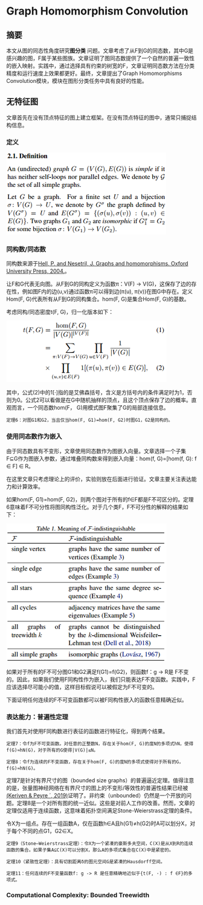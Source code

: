 # Graph Homomorphism Convolution
## 摘要
本文从图的同态性角度研究**图分类** 问题。文章考虑了从F到G的同态数，其中G是感兴趣的图，F属于某些图族。文章证明了图同态数提供了一个自然的普遍一致性的嵌入映射。实践中，通过选择具有约束的树宽的F，文章证明同态数方法在分类精度和运行速度上效果都更好。最终，文章提出了Graph Homomorphisms Convolution模块，模块在图形分类任务中具有良好的性能。

## 无特征图
文章首先在没有顶点特征的图上建立框架。在没有顶点特征的图中，通常只捕捉结构信息。

### 定义
![](img/Graph_Homomorphism_Convolution/2.1_definition.png)

### 同构数/同态数
同构数来源于[Hell, P. and Nesetril, J. Graphs and homomorphisms. Oxford University Press, 2004.](http://lib-phds1.weizmann.ac.il/vufind/Record/000094849)。

让F和G代表无向图。从F到G的同构定义为函数π：V(F) -> V(G)，这保存了边的存在性，例如图F内的边(u,v)通过函数π可以得到边(π(u), π(v))在图G中存在。定义Hom(F, G)代表所有从F到G的同构集合。hom(F, G)是集合Hom(F, G)的基数。

考虑同构/同态密度t(F, G)，归一化版本如下：

![](img/Graph_Homomorphism_Convolution/formula_1.png)

其中，公式(2)中的1[·]指的是艾佛森括号，含义是方括号内的条件满足时为1，否则为0。公式2可以看做是在G中随机抽样的顶点，且这个顶点保存了边的概率。直观而言，一个同态数hom(F， G)用模式图F聚集了G的局部连接信息。

```
定理6：对图G1和G2，当且仅当hom(F, G1)=hom(F, G2)时图G1，G2是同构的。
```

### 使用同态数作为嵌入
由于同态数具有不变形，文章使用同态数作为图嵌入向量。文章选择一个子集F⊆G作为图嵌入参数，通过堆叠同构数来得到嵌入向量：hom(f, G)=[hom(f, G): f ∈ F] ∈ R。

在这里文章只考虑理论上的评价，实验则放在后面进行验证。文章主要关注表达能力和计算效率。

如果hom(F, G1)=hom(F, G2)，则两个图对于所有的f∈F都是F不可区分的。定理6意味着F不可分性将图同构性泛化。对于几个类F，F不可分性的解释的结果如下：

![](img/Graph_Homomorphism_Convolution/table_1.png)

如果对于所有的F不可分图G1和G2满足f(G1)=f(G2)，则函数f：g -> R是 F不变的。因此，如果我们使用F同构性作为嵌入，我们只能表达F不变函数。实践中，F应该选择尽可能小的值，这样目标假说可以被假定为F不可变的。

下面证明任何连续的F不可变函数都可以被F同构性嵌入的函数任意精确近似。

### 表达能力：普遍性定理
我们首先对使用F同构数进行表征的函数进行特征化，得到两个结果。

```
定理7：令f为F不可变函数。对任意的正整数N，存在关于hom(F, G)的度N的多项式hN，使得f(G)≈hN(G)，对于所有的G使得|V(G)|≤N。
```

```
定理8：令f为连续的F不变函数，存在关于hom(F, G)的度N的多项式使得对于所有的G，f(G)≈hN(G)。
```

定理7是针对有界尺寸的图（bounded size graphs）的普遍逼近定理。值得注意的是，张量图神经网络在有界尺寸的图上的不变形/等效性的普遍性结果已经被[(Keriven & Peyre ´, 2019)](https://www.baidu.com/link?url=R_fbdgVVRmjJ5uleA1Tx2umxJ7kqUh2jH_nAUC2AgNuqOOCoQoOo4CW-pXdxU76P&wd=&eqid=ea77eda3000ea591000000065ec542a7)证明了。非约束（unbounded）仍然是一个开放的问题。定理8是一个对所有图的统一近似。这些是对前人工作的改善。然而，文章的定理仅适用于连续函数，这意味着拓扑空间满足Stone-Weierstrass定理的条件。

令X为一组点。存在一组函数A，仅在函数h∈A且h(G1)≠h(G2)时A可以划分X，对于每个不同的点G1，G2∈X。

```
定理9（Stone–Weierstrass定理）：令X为一个紧凑的豪斯多夫空间，C(X)是从X到R的连续函数的集合。如果子集A⊆C(X)可以分割X，那么A的多项式集合在C(X)中是紧密的。
```

```
定理10（紧致性定理）：具有切割距离δ的图元空间G是紧凑的Hausdorff空间。
```

```
定理11：任何连续的F不变量函数f: g -> R 是任意精确地近似于{t(F, ·) : f ∈F}的多项式。
```

### Computational Complexity: Bounded Treewidth
